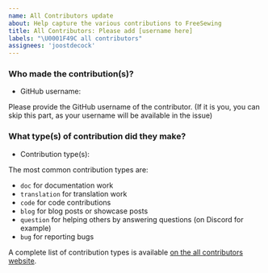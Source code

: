 ```yaml
---
name: All Contributors update
about: Help capture the various contributions to FreeSewing
title: All Contributors: Please add [username here]
labels: "\U0001F49C all contributors"
assignees: 'joostdecock'
---
```


### Who made the contribution(s)?

- GitHub username:

Please provide the GitHub username of the contributor.
(If it is you, you can skip this part, as your username will be available in the issue)

### What type(s) of contribution did they make?

- Contribution type(s):

The most common contribution types are: 

 - `doc` for documentation work
 - `translation` for translation work
 - `code` for code contributions
 - `blog` for blog posts or showcase posts
 - `question` for helping others by answering questions (on Discord for example)
 - `bug` for reporting bugs

A complete list of contribution types is available [on the all contributors website](https://allcontributors.org/docs/en/emoji-key).
